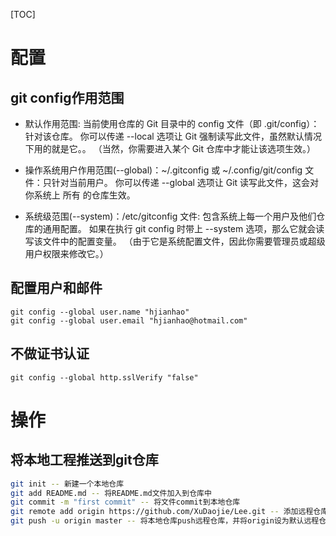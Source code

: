[TOC]

# 配置

## git config作用范围

* 默认作用范围: 当前使用仓库的 Git 目录中的 config 文件（即 .git/config）：针对该仓库。 你可以传递 --local 选项让 Git 强制读写此文件，虽然默认情况下用的就是它。。 （当然，你需要进入某个 Git 仓库中才能让该选项生效。）

* 操作系统用户作用范围(--global)：~/.gitconfig 或 ~/.config/git/config 文件：只针对当前用户。 你可以传递 --global 选项让 Git 读写此文件，这会对你系统上 所有 的仓库生效。

* 系统级范围(--system)：/etc/gitconfig 文件: 包含系统上每一个用户及他们仓库的通用配置。 如果在执行 git config 时带上 --system 选项，那么它就会读写该文件中的配置变量。 （由于它是系统配置文件，因此你需要管理员或超级用户权限来修改它。）


## 配置用户和邮件

```
git config --global user.name "hjianhao"
git config --global user.email "hjianhao@hotmail.com"

```

## 不做证书认证

```
git config --global http.sslVerify "false"
```

# 操作

## 将本地工程推送到git仓库
``` bash
git init -- 新建一个本地仓库
git add README.md -- 将README.md文件加入到仓库中
git commit -m "first commit" -- 将文件commit到本地仓库
git remote add origin https://github.com/XuDaojie/Lee.git -- 添加远程仓库，origin只是一个远程仓库的别名，可以随意取
git push -u origin master -- 将本地仓库push远程仓库，并将origin设为默认远程仓库
```

